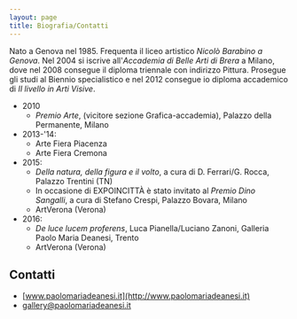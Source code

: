 ```yaml
---
layout: page
title: Biografia/Contatti
---
```


Nato a Genova nel 1985.
Frequenta il liceo artistico *Nicolò Barabino a Genova*.
Nel 2004 si iscrive all'*Accademia di Belle Arti di Brera* a Milano, dove nel 2008 consegue il diploma triennale con indirizzo Pittura.
Prosegue gli studi al Biennio specialistico e nel 2012 consegue io diploma accademico di *II livello in Arti Visive*.

* 2010
  - *Premio Arte*, (vicitore sezione Grafica-accademia), Palazzo della Permanente, Milano
* 2013-'14:
  - Arte Fiera Piacenza
  - Arte Fiera Cremona
* 2015:
  - *Della natura, della figura e il volto*, a cura di D. Ferrari/G. Rocca, Palazzo Trentini (TN)
  - In occasione di EXPOINCITTÀ è stato invitato al *Premio Dino Sangalli*, a cura di Stefano Crespi, Palazzo Bovara, Milano
  - ArtVerona (Verona)
* 2016:
  - *De luce lucem proferens*, Luca Pianella/Luciano Zanoni, Galleria Paolo Maria Deanesi, Trento
  - ArtVerona (Verona)

## Contatti

* [www.paolomariadeanesi.it](http://www.paolomariadeanesi.it)
* [gallery@paolomariadeanesi.it](mailto:gallery@paolomariadeanesi.it)

